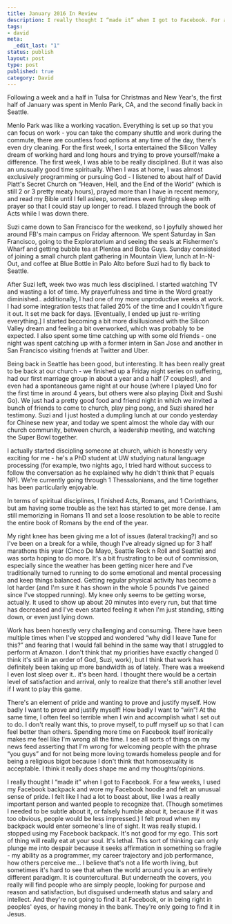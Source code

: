 ```yaml
---
title: January 2016 In Review
description: I really thought I “made it” when I got to Facebook. For a few weeks, I used my Facebook backpack and wore my Facebook hoodie and felt an unusual sense of pride. I felt like I had a lot to boast about, like I was a really important person and wanted people to recognize that. (Though sometimes I needed to be subtle about it, or falsely humble about it, because if it was too obvious, people would be less impressed.) I felt proud when my backpack would enter someone's line of sight. It was really stupid. I stopped using my Facebook backpack. It's not good for my ego. This sort of thing will really eat at your soul. It's lethal. This sort of thinking can only plunge me into despair because it seeks affirmation in something so fragile - my ability as a programmer, my career trajectory and job performance, how others perceive me... I believe that's not a life worth living, but sometimes it's hard to see that when the world around you is an entirely different paradigm. It is countercultural. But underneath the covers, you really will find people who are simply people, looking for purpose and reason and satisfaction, but disguised underneath status and salary and intellect. And they're not going to find it at Facebook, or in being right in peoples' eyes, or having money in the bank. They're only going to find it in Jesus.
tags:
- david
meta:
  _edit_last: "1"
status: publish
layout: post
type: post
published: true
category: David
---
```


Following a week and a half in Tulsa for Christmas and New Year's, the first half of January was spent in Menlo Park, CA, and the second finally back in Seattle.

Menlo Park was like a working vacation. Everything is set up so that you can focus on work - you can take the company shuttle and work during the commute, there are countless food options at any time of the day, there's even dry cleaning. For the first week, I sorta entertained the Silicon Valley dream of working hard and long hours and trying to prove yourself/make a difference. The first week, I was able to be really disciplined. But it was also an unusually good time spiritually. When I was at home, I was almost exclusively programming or pursuing God - I listened to about half of David Platt's Secret Church on “Heaven, Hell, and the End of the World” (which is still 2 or 3 pretty meaty hours), prayed more than I have in recent memory, and read my Bible until I fell asleep, sometimes even fighting sleep with prayer so that I could stay up longer to read. I blazed through the book of Acts while I was down there.

Suzi came down to San Francisco for the weekend, so I joyfully showed her around FB's main campus on Friday afternoon. We spent Saturday in San Francisco, going to the Exploratorium and seeing the seals at Fishermen's Wharf and getting bubble tea at Plentea and Boba Guys. Sunday consisted of joining a small church plant gathering in Mountain View, lunch at In-N-Out, and coffee at Blue Bottle in Palo Alto before Suzi had to fly back to Seattle.

After Suzi left, week two was much less disciplined. I started watching TV and wasting a lot of time. My prayerfulness and time in the Word greatly diminished.. additionally, I had one of my more unproductive weeks at work. I had some integration tests that failed 20% of the time and I couldn't figure it out. It set me back for days. \[Eventually, I ended up just re-writing everything.\] I started becoming a bit more disillusioned with the Silicon Valley dream and feeling a bit overworked, which was probably to be expected. I also spent some time catching up with some old friends - one night was spent catching up with a former intern in San Jose and another in San Francisco visiting friends at Twitter and Uber.

Being back in Seattle has been good, but interesting. It has been really great to be back at our church - we finished up a Friday night series on suffering, had our first marriage group in about a year and a half (7 couples!), and even had a spontaneous game night at our house (where I played Uno for the first time in around 4 years, but others were also playing Dixit and Sushi Go). We just had a pretty good food and friend night in which we invited a bunch of friends to come to church, play ping pong, and Suzi shared her testimony. Suzi and I just hosted a dumpling lunch at our condo yesterday for Chinese new year, and today we spent almost the whole day with our church community, between church, a leadership meeting, and watching the Super Bowl together.

I actually started discipling someone at church, which is honestly very exciting for me - he's a PhD student at UW studying natural language processing (for example, two nights ago, I tried hard without success to follow the conversation as he explained why he didn't think that P equals NP). We're currently going through 1 Thessalonians, and the time together has been particularly enjoyable.

In terms of spiritual disciplines, I finished Acts, Romans, and 1 Corinthians, but am having some trouble as the text has started to get  more dense. I am still memorizing in Romans 11 and set a loose resolution to be able to recite the entire book of Romans by the end of the year.

My right knee has been giving me a lot of issues (lateral tracking?) and so I've been on a break for a while, though I've already signed up for 3 half marathons this year (Cinco De Mayo, Seattle Rock n Roll and Seattle) and was sorta hoping to do more. It's a bit frustrating to be out of commission, especially since the weather has been getting nicer here and I've traditionally turned to running to do some emotional and mental processing and keep things balanced. Getting regular physical activity has become a lot harder (and I'm sure it has shown in the whole 5 pounds I've gained since I've stopped running). My knee only seems to be getting worse, actually. It used to show up about 20 minutes into every run, but that time has decreased and I've even started feeling it when I'm just standing, sitting down, or even just lying down.

Work has been honestly very challenging and consuming. There have been multiple times when I've stopped and wondered “why did I leave Tune for this?” and fearing that I would fall behind in the same way that I struggled to perform at Amazon. I don't think that my priorities have exactly changed (I think it's still in an order of God, Suzi, work), but I think that work has definitely been taking up more bandwidth as of lately. There was a weekend I even lost sleep over it.. it's been hard. I thought there would be a certain level of satisfaction and arrival, only to realize that there's still another level if I want to play this game.

There's an element of pride and wanting to prove and justify myself. How badly I want to prove and justify myself! How badly I want to “win”! At the same time, I often feel so terrible when I win and accomplish what I set out to do. I don't really want this, to prove myself, to puff myself up so that I can feel better than others. Spending more time on Facebook itself ironically makes me feel like I'm wrong all the time. I see all sorts of things on my news feed asserting that I'm wrong for welcoming people with the phrase “you guys” and for not being more loving towards homeless people and for being a religious bigot because I don't think that homosexuality is acceptable. I think it really does shape me and my thoughts/opinions.

I really thought I “made it” when I got to Facebook. For a few weeks, I used my Facebook backpack and wore my Facebook hoodie and felt an unusual sense of pride. I felt like I had a lot to boast about, like I was a really important person and wanted people to recognize that. (Though sometimes I needed to be subtle about it, or falsely humble about it, because if it was too obvious, people would be less impressed.) I felt proud when my backpack would enter someone's line of sight. It was really stupid. I stopped using my Facebook backpack. It's not good for my ego. This sort of thing will really eat at your soul. It's lethal. This sort of thinking can only plunge me into despair because it seeks affirmation in something so fragile - my ability as a programmer, my career trajectory and job performance, how others perceive me... I believe that's not a life worth living, but sometimes it's hard to see that when the world around you is an entirely different paradigm. It is countercultural. But underneath the covers, you really will find people who are simply people, looking for purpose and reason and satisfaction, but disguised underneath status and salary and intellect. And they're not going to find it at Facebook, or in being right in peoples' eyes, or having money in the bank. They're only going to find it in Jesus.
